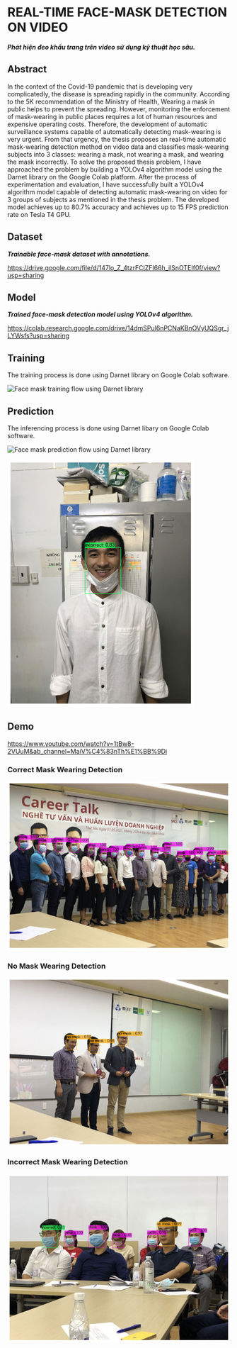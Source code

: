 # REAL-TIME FACE-MASK DETECTION ON VIDEO 
***Phát hiện đeo khẩu trang trên video sử dụng kỹ thuật học sâu.*** 

## Abstract
In the context of the Covid-19 pandemic that is developing very complicatedly, the disease is spreading rapidly in the community. According to the 5K recommendation of the Ministry of Health, Wearing a mask in public helps to prevent the spreading. However, monitoring the enforcement of mask-wearing in public places requires a lot of human resources and expensive operating costs. Therefore, the development of automatic surveillance systems capable of automatically detecting mask-wearing is very urgent. From that urgency, the thesis proposes an real-time automatic mask-wearing detection method on video data and classifies mask-wearing subjects into 3 classes: wearing a mask, not wearing a mask, and wearing the mask incorrectly.
To solve the proposed thesis problem, I have approached the problem by building a YOLOv4 algorithm model using the Darnet library on the Google Colab platform.
After the process of experimentation and evaluation, I have successfully built a YOLOv4 algorithm model capable of detecting automatic mask-wearing on video for 3 groups of subjects as mentioned in the thesis problem. The developed model achieves up to 80.7% accuracy and achieves up to 15 FPS prediction rate on Tesla T4 GPU.


## Dataset 
***Trainable face-mask dataset with annotations.***

https://drive.google.com/file/d/147lo_Z_4tzrFClZFI66h_ilSnOTEIf0f/view?usp=sharing


## Model 
***Trained face-mask detection model using YOLOv4 algorithm.***

https://colab.research.google.com/drive/14dmSPul6nPCNaKBnOVyUQSgr_jLYWsfs?usp=sharing

## Training 

The training process is done using Darnet library on Google Colab software. 

![Face mask training flow using Darnet library](https://github.com/thoimai/face_mask_detection/blob/main/YOLOv4%20face%20mask%20training-flow.png)

## Prediction 

The inferencing process is done using Darnet libary on Google Colab software. 

![Face mask prediction flow using Darnet library](https://github.com/thoimai/face_mask_detection/blob/main/YOLOv4%20face%20mask%20prediction.png)

![No Mask Detection](https://github.com/maithoi/face_mask_detection/blob/main/4-6b.png)

## Demo 
https://www.youtube.com/watch?v=1tBw8-2VUuM&ab_channel=MaiV%C4%83nTh%E1%BB%9Di

### Correct Mask Wearing Detection

![Correct Mask Detection](https://github.com/maithoi/face_mask_detection/blob/main/4-4a.png)

### No Mask Wearing Detection 

![No Mask Detection](https://github.com/maithoi/face_mask_detection/blob/main/4-5a.png)

### Incorrect Mask Wearing Detection

![No Mask Detection](https://github.com/maithoi/face_mask_detection/blob/main/3-24.jpg)

